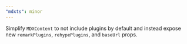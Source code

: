 ```yaml
---
"mdxts": minor
---
```


Simplify `MDXContent` to not include plugins by default and instead expose new `remarkPlugins`, `rehypePlugins`, and `baseUrl` props.
